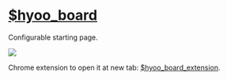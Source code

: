 # [$hyoo_board](https://board.hyoo.ru/)

Configurable starting page.

![](https://i.imgur.com/q6hGG02.png)

Chrome extension to open it at new tab: [$hyoo_board_extension](./extension).
